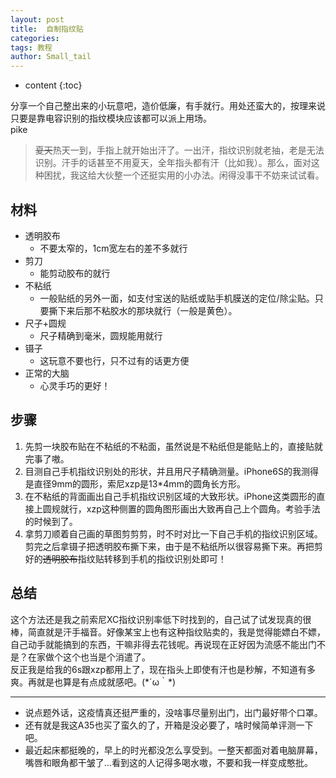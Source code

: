 ```yaml
---
layout: post
title:  自制指纹贴
categories: 
tags: 教程
author: Small_tail
---
```

* content
{:toc}

分享一个自己整出来的小玩意吧，造价低廉，有手就行。用处还蛮大的，按理来说只要是靠电容识别的指纹模块应该都可以派上用场。  
pike  

> ~~夏天~~热天一到，手指上就开始出汗了。一出汗，指纹识别就老抽，老是无法识别。汗手的话甚至不用夏天，全年指头都有汗（比如我）。那么，面对这种困扰，我这给大伙整一个还挺实用的小办法。闲得没事干不妨来试试看。  

## 材料  
* 透明胶布
  * 不要太窄的，1cm宽左右的差不多就行
* 剪刀
  * 能剪动胶布的就行
* 不粘纸
  * 一般贴纸的另外一面，如支付宝送的贴纸或贴手机膜送的定位/除尘贴。只要撕下来后那不粘胶水的那块就行（一般是黄色）。
* 尺子+圆规
  * 尺子精确到毫米，圆规能用就行
* 镊子
  * 这玩意不要也行，只不过有的话更方便
* 正常的大脑
  * 心灵手巧的更好！

## 步骤  
1. 先剪一块胶布贴在不粘纸的不粘面，虽然说是不粘纸但是能贴上的，直接贴就完事了嗷。  
2. 目测自己手机指纹识别处的形状，并且用尺子精确测量。iPhone6S的我测得是直径9mm的圆形，索尼xzp是13*4mm的圆角长方形。  
3. 在不粘纸的背面画出自己手机指纹识别区域的大致形状。iPhone这类圆形的直接上圆规就行，xzp这种侧置的圆角图形画出大致再自己上个圆角。考验手法的时候到了。  
4. 拿剪刀顺着自己画的草图剪剪剪，时不时对比一下自己手机的指纹识别区域。剪完之后拿镊子把透明胶布撕下来，由于是不粘纸所以很容易撕下来。再把剪好的~~透明胶布~~指纹贴转移到手机的指纹识别处即可！  
  
## 总结  
这个方法还是我之前索尼XC指纹识别率低下时找到的，自己试了试发现真的很棒，简直就是汗手福音。好像某宝上也有这种指纹贴卖的，我是觉得能嫖白不嫖，自己动手就能搞到的东西，干嘛非得去花钱呢。再说现在正好因为流感不能出门不是？在家做个这个也当是个消遣了。  
反正我是给我的6s跟xzp都用上了，现在指头上即使有汗也是秒解，不知道有多爽。再就是也算是有点成就感吧。(\*´ω｀\*)  

---

- 说点题外话，这疫情真还挺严重的，没啥事尽量别出门，出门最好带个口罩。
- 还有就是我这A35也买了蛮久的了，开箱是没必要了，啥时候简单评测一下吧。
-   最近起床都挺晚的，早上的时光都没怎么享受到。一整天都面对着电脑屏幕，嘴唇和眼角都干皱了…看到这的人记得多喝水嗷，不要和我一样变成憨批。
